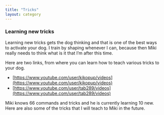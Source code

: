 ```yaml
---
title: "Tricks"
layout: category
---
```


### Learning new tricks

Learning new tricks gets the dog thinking and that is one of the best ways to activate your dog. I train by shaping whenever I can, because then Miki really needs to think what is it that I’m after this time.

Here are two links, from where you can learn how to teach various tricks to your dog.

* [https://www.youtube.com/user/kikopup/videos](https://www.youtube.com/user/kikopup/videos)
* [https://www.youtube.com/user/tab289/videos](https://www.youtube.com/user/tab289/videos)

Miki knows 66 commands and tricks and he is currently learning 10 new. Here are also some of the tricks that I will teach to Miki in the future.
